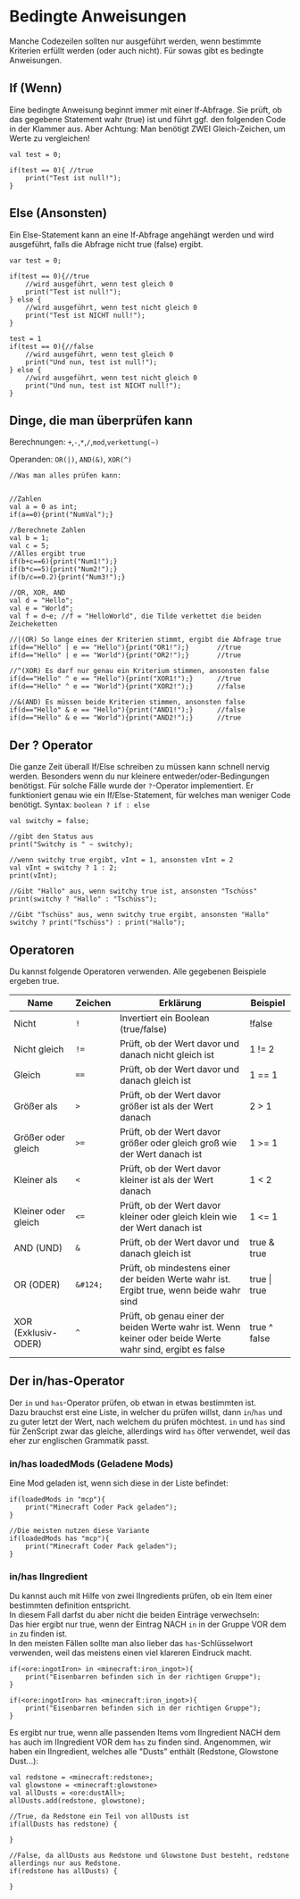 # Bedingte Anweisungen

Manche Codezeilen sollten nur ausgeführt werden, wenn bestimmte Kriterien erfüllt werden (oder auch nicht). Für sowas gibt es bedingte Anweisungen.

## If (Wenn)

Eine bedingte Anweisung beginnt immer mit einer If-Abfrage. Sie prüft, ob das gegebene Statement wahr (true) ist und führt ggf. den folgenden Code in der Klammer aus. Aber Achtung: Man benötigt ZWEI Gleich-Zeichen, um Werte zu vergleichen!

```zenscript
val test = 0;

if(test == 0){ //true
    print("Test ist null!");
}
```

## Else (Ansonsten)

Ein Else-Statement kann an eine If-Abfrage angehängt werden und wird ausgeführt, falls die Abfrage nicht true (false) ergibt.

```zenscript
var test = 0;

if(test == 0){//true
    //wird ausgeführt, wenn test gleich 0
    print("Test ist null!");
} else {
    //wird ausgeführt, wenn test nicht gleich 0
    print("Test ist NICHT null!");
}

test = 1
if(test == 0){//false
    //wird ausgeführt, wenn test gleich 0
    print("Und nun, test ist null!");
} else {
    //wird ausgeführt, wenn test nicht gleich 0
    print("Und nun, test ist NICHT null!");
}

```

## Dinge, die man überprüfen kann

Berechnungen: `+`,`-`,`*`,`/`,`mod`,`verkettung(~)`

Operanden: `OR(|)`, `AND(&)`, `XOR(^)`

```zenscript
//Was man alles prüfen kann:


//Zahlen
val a = 0 as int;
if(a==0){print("NumVal");}

//Berechnete Zahlen
val b = 1;
val c = 5;
//Alles ergibt true
if(b+c==6){print("Num1!");}
if(b*c==5){print("Num2!");}
if(b/c==0.2){print("Num3!");}

//OR, XOR, AND
val d = "Hello";
val e = "World";
val f = d~e; //f = "HelloWorld", die Tilde verkettet die beiden Zeicheketten

//|(OR) So lange eines der Kriterien stimmt, ergibt die Abfrage true
if(d=="Hello" | e == "Hello"){print("OR1!");}       //true
if(d=="Hello" | e == "World"){print("OR2!");}       //true

//^(XOR) Es darf nur genau ein Kriterium stimmen, ansonsten false
if(d=="Hello" ^ e == "Hello"){print("XOR1!");}      //true
if(d=="Hello" ^ e == "World"){print("XOR2!");}      //false

//&(AND) Es müssen beide Kriterien stimmen, ansonsten false
if(d=="Hello" & e == "Hello"){print("AND1!");}      //false
if(d=="Hello" & e == "World"){print("AND2!");}      //true
```

## Der ? Operator

Die ganze Zeit überall If/Else schreiben zu müssen kann schnell nervig werden. Besonders wenn du nur kleinere entweder/oder-Bedingungen benötigst. Für solche Fälle wurde der `?`-Operator implementiert. Er funktioniert genau wie ein If/Else-Statement, für welches man weniger Code benötigt. Syntax: `boolean ? if : else`

```zenscript
val switchy = false;

//gibt den Status aus
print("Switchy is " ~ switchy);

//wenn switchy true ergibt, vInt = 1, ansonsten vInt = 2
val vInt = switchy ? 1 : 2;
print(vInt);

//Gibt "Hallo" aus, wenn switchy true ist, ansonsten "Tschüss"
print(switchy ? "Hallo" : "Tschüss");

//Gibt "Tschüss" aus, wenn switchy true ergibt, ansonsten "Hallo"
switchy ? print("Tschüss") : print("Hallo");

```

## Operatoren

Du kannst folgende Operatoren verwenden. Alle gegebenen Beispiele ergeben true.

| Name                | Zeichen  | Erklärung                                                                                                | Beispiel      |
| ------------------- | -------- | -------------------------------------------------------------------------------------------------------- | ------------- |
| Nicht               | `!`      | Invertiert ein Boolean (true/false)                                                                      | !false        |
| Nicht gleich        | `!=`     | Prüft, ob der Wert davor und danach nicht gleich ist                                                     | 1 != 2        |
| Gleich              | `==`     | Prüft, ob der Wert davor und danach gleich ist                                                           | 1 == 1        |
| Größer als          | `>`   | Prüft, ob der Wert davor größer ist als der Wert danach                                                  | 2 > 1         |
| Größer oder gleich  | `>=`  | Prüft, ob der Wert davor größer oder gleich groß wie der Wert danach ist                                 | 1 >= 1        |
| Kleiner als         | `<`   | Prüft, ob der Wert davor kleiner ist als der Wert danach                                                 | 1 < 2         |
| Kleiner oder gleich | `<=`  | Prüft, ob der Wert davor kleiner oder gleich klein wie der Wert danach ist                               | 1 <= 1        |
| AND (UND)           | `&`  | Prüft, ob der Wert davor und danach gleich ist                                                           | true & true   |
| OR (ODER)           | `&#124;` | Prüft, ob mindestens einer der beiden Werte wahr ist. Ergibt true, wenn beide wahr sind                  | true \| true |
| XOR (Exklusiv-ODER) | `^`      | Prüft, ob genau einer der beiden Werte wahr ist. Wenn keiner oder beide Werte wahr sind, ergibt es false | true ^ false  |

## Der in/has-Operator

Der `in` und `has`-Operator prüfen, ob etwan in etwas bestimmten ist.  
Dazu brauchst erst eine Liste, in welcher du prüfen willst, dann `in`/`has` und zu guter letzt der Wert, nach welchem du prüfen möchtest. `in` und `has` sind für ZenScript zwar das gleiche, allerdings wird `has` öfter verwendet, weil das eher zur englischen Grammatik passt.

### in/has loadedMods (Geladene Mods)

Eine Mod geladen ist, wenn sich diese in der Liste befindet:

```zenscript
if(loadedMods in "mcp"){
    print("Minecraft Coder Pack geladen");
}

//Die meisten nutzen diese Variante
if(loadedMods has "mcp"){
    print("Minecraft Coder Pack geladen");
}
```

### in/has IIngredient

Du kannst auch mit Hilfe von zwei IIngredients prüfen, ob ein Item einer bestimmten definition entspricht.  
In diesem Fall darfst du aber nicht die beiden Einträge verwechseln:  
Das hier ergibt nur true, wenn der Eintrag NACH `in` in der Gruppe VOR dem `in` zu finden ist.  
In den meisten Fällen sollte man also lieber das `has`-Schlüsselwort verwenden, weil das meistens einen viel klareren Eindruck macht.

```zenscript
if(<ore:ingotIron> in <minecraft:iron_ingot>){
    print("Eisenbarren befinden sich in der richtigen Gruppe");
}

if(<ore:ingotIron> has <minecraft:iron_ingot>){
    print("Eisenbarren befinden sich in der richtigen Gruppe");
}
```

Es ergibt nur true, wenn alle passenden Items vom IIngredient NACH dem `has` auch im IIngredient VOR dem `has` zu finden sind. Angenommen, wir haben ein IIngredient, welches alle "Dusts" enthält (Redstone, Glowstone Dust...):

```zenscript
val redstone = <minecraft:redstone>;
val glowstone = <minecraft:glowstone>
val allDusts = <ore:dustAll>;
allDusts.add(redstone, glowstone);

//True, da Redstone ein Teil von allDusts ist
if(allDusts has redstone) {

}

//False, da allDusts aus Redstone und Glowstone Dust besteht, redstone allerdings nur aus Redstone.
if(redstone has allDusts) {

}
```
